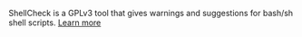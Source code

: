 ShellCheck is a GPLv3 tool that gives warnings and suggestions for bash/sh shell scripts. [Learn more](https://github.com/koalaman/shellcheck)
